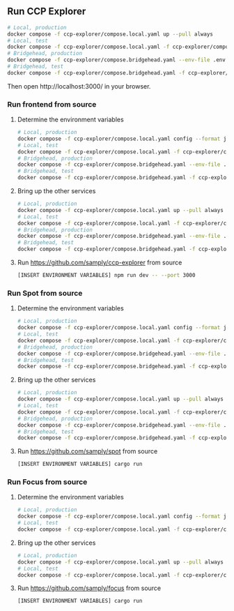 ## Run CCP Explorer

```bash
# Local, production
docker compose -f ccp-explorer/compose.local.yaml up --pull always
# Local, test
docker compose -f ccp-explorer/compose.local.yaml -f ccp-explorer/compose.local.test.yaml up --pull always
# Bridgehead, production
docker compose -f ccp-explorer/compose.bridgehead.yaml --env-file .env.beam up --pull always
# Bridgehead, test
docker compose -f ccp-explorer/compose.bridgehead.yaml -f ccp-explorer/compose.bridgehead.test.yaml --env-file .env.beam up --pull always
```

Then open http://localhost:3000/ in your browser.

### Run frontend from source

1.  Determine the environment variables
    ```bash
    # Local, production
    docker compose -f ccp-explorer/compose.local.yaml config --format json | ./getenv ccp-explorer
    # Local, test
    docker compose -f ccp-explorer/compose.local.yaml -f ccp-explorer/compose.local.test.yaml config --format json | ./getenv ccp-explorer
    # Bridgehead, production
    docker compose -f ccp-explorer/compose.bridgehead.yaml --env-file .env.beam config --format json | ./getenv ccp-explorer
    # Bridgehead, test
    docker compose -f ccp-explorer/compose.bridgehead.yaml -f ccp-explorer/compose.bridgehead.test.yaml --env-file .env.beam config --format json | ./getenv ccp-explorer
    ```

2.  Bring up the other services
    ```bash
    # Local, production
    docker compose -f ccp-explorer/compose.local.yaml up --pull always --scale ccp-explorer=0
    # Local, test
    docker compose -f ccp-explorer/compose.local.yaml -f ccp-explorer/compose.local.test.yaml up --pull always --scale ccp-explorer=0
    # Bridgehead, production
    docker compose -f ccp-explorer/compose.bridgehead.yaml --env-file .env.beam up --pull always --scale ccp-explorer=0
    # Bridgehead, test
    docker compose -f ccp-explorer/compose.bridgehead.yaml -f ccp-explorer/compose.bridgehead.test.yaml --env-file .env.beam up --pull always --scale ccp-explorer=0
    ```

3.  Run https://github.com/samply/ccp-explorer from source
    ```bash
    [INSERT ENVIRONMENT VARIABLES] npm run dev -- --port 3000
    ```

### Run Spot from source

1.  Determine the environment variables
    ```bash
    # Local, production
    docker compose -f ccp-explorer/compose.local.yaml config --format json | ./getenv spot
    # Local, test
    docker compose -f ccp-explorer/compose.local.yaml -f ccp-explorer/compose.local.test.yaml config --format json | ./getenv spot
    # Bridgehead, production
    docker compose -f ccp-explorer/compose.bridgehead.yaml --env-file .env.beam config --format json | ./getenv spot
    # Bridgehead, test
    docker compose -f ccp-explorer/compose.bridgehead.yaml -f ccp-explorer/compose.bridgehead.test.yaml --env-file .env.beam config --format json | ./getenv spot
    ```

2.  Bring up the other services
    ```bash
    # Local, production
    docker compose -f ccp-explorer/compose.local.yaml up --pull always --scale spot=0
    # Local, test
    docker compose -f ccp-explorer/compose.local.yaml -f ccp-explorer/compose.local.test.yaml up --pull always --scale spot=0
    # Bridgehead, production
    docker compose -f ccp-explorer/compose.bridgehead.yaml --env-file .env.beam up --pull always --scale spot=0
    # Bridgehead, test
    docker compose -f ccp-explorer/compose.bridgehead.yaml -f ccp-explorer/compose.bridgehead.test.yaml --env-file .env.beam up --pull always --scale spot=0
    ```

3.  Run https://github.com/samply/spot from source
    ```bash
    [INSERT ENVIRONMENT VARIABLES] cargo run
    ```

### Run Focus from source

1.  Determine the environment variables
    ```bash
    # Local, production
    docker compose -f ccp-explorer/compose.local.yaml config --format json | ./getenv focus
    # Local, test
    docker compose -f ccp-explorer/compose.local.yaml -f ccp-explorer/compose.local.test.yaml config --format json | ./getenv focus
    ```

2.  Bring up the other services
    ```bash
    # Local, production
    docker compose -f ccp-explorer/compose.local.yaml up --pull always --scale focus=0
    # Local, test
    docker compose -f ccp-explorer/compose.local.yaml -f ccp-explorer/compose.local.test.yaml up --pull always --scale focus=0
    ```

3.  Run https://github.com/samply/focus from source
    ```bash
    [INSERT ENVIRONMENT VARIABLES] cargo run
    ```
